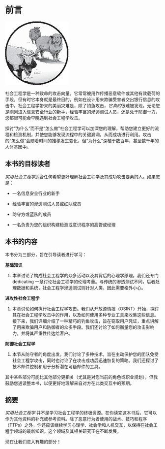 # 前言

![](img/chapterart.png)

社会工程学是一种致命的攻击向量。它常常被用作传播恶意软件或其他有效载荷的手段，但有时它本身就是最终目的，例如在设计用来欺骗受害者交出银行信息的攻击中。社会工程学带来的美丽灾难是，除了钓鱼攻击，*它真的*很难被发现。无论您是刚刚进入信息安全行业的新手，经验丰富的渗透测试人员，还是处于防御一方，您都很可能会早晚遇到社会工程学攻击。

探讨“为什么”而不是“怎么做”社会工程学可以加深您的理解，帮助您建立更好的流程和检测机制，并使您能够发现流程中的关键漏洞，从而成功进行利用。攻击的“怎么做”会随着时间的推移发生变化，但“为什么”深植于数百年，甚至数千年的人体基因中。

## 本书的目标读者

*实用社会工程学*适合任何希望更好理解社会工程学及其成功攻击要素的人。如果您是：

+   一名信息安全行业的新手

+   经验丰富的渗透测试人员或红队成员

+   防守方或蓝队的成员

+   一名负责为您的组织构建检测或意识程序的高管或经理

## 本书的内容

本书分为三部分，旨在引导读者进行学习：

**基础知识**

1.  本章讨论了构成社会工程学的众多活动以及其背后的心理学原理。我们还专门 dedicating 一章讨论社会工程学的伦理考量。与传统的渗透测试不同，后者处理数据和系统，社会工程学渗透测试则针对人类，因此需要格外小心。

**进攻性社会工程学**

1.  本章讨论如何执行社会工程学攻击。我们从开放源情报（OSINT）开始，探讨其在社会工程学攻击中的作用，以及如何使用多种专业工具来收集这些信息。接下来，我们详细介绍了一种精巧的钓鱼攻击，旨在窃取用户凭证，重点讲解了用来欺骗用户和防御者的众多手段。我们还讨论了如何衡量您的攻击影响力，并将其严重性传达给客户。

**防御社会工程学**

1.  本节从防守者的角度出发。我们讨论了多种技术，旨在主动保护您的团队免受社会工程学攻击，同时也讨论了在攻击成功后迅速恢复的策略。我们还探讨了技术邮件控制和用于分析潜在可疑邮件的工具。

其中某些部分可能比其他部分更相关（尤其是对您当前的角色或职业规划），但我鼓励您通读整本书，以便更好地理解来自对方在此类交互中的预期。

## 摘要

*实用社会工程学* 并不是学习社会工程学的终极资源。在你读完这本书后，它可以作为其他资料的补充或参考资料。除了恶意行为者使用的战术、技巧和程序（TTPs）之外，你还应该继续学习心理学、社会学和人机交互，以保持在社会工程学领域的最新知识。这个领域及其相关研究正在不断发展。

现在让我们进入有趣的部分！
